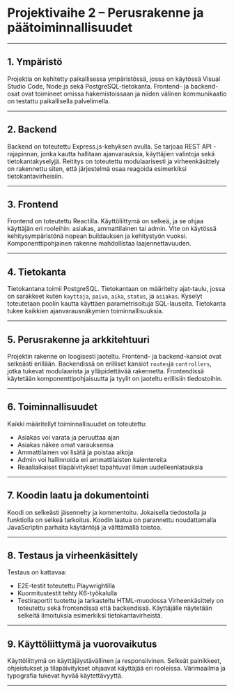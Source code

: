 
# **Projektivaihe 2 – Perusrakenne ja päätoiminnallisuudet**

---

## **1. Ympäristö**
Projektia on kehitetty paikallisessa ympäristössä, jossa on käytössä Visual Studio Code, Node.js sekä PostgreSQL-tietokanta. Frontend- ja backend-osat ovat toimineet omissa hakemistoissaan ja niiden välinen kommunikaatio on testattu paikallisella palvelimella.

---

## **2. Backend**
Backend on toteutettu Express.js-kehyksen avulla. Se tarjoaa REST API -rajapinnan, jonka kautta hallitaan ajanvarauksia, käyttäjien valintoja sekä tietokantakyselyjä. Reititys on toteutettu modulaarisesti ja virheenkäsittely on rakennettu siten, että järjestelmä osaa reagoida esimerkiksi tietokantavirheisiin.

---

## **3. Frontend**
Frontend on toteutettu Reactilla. Käyttöliittymä on selkeä, ja se ohjaa käyttäjän eri rooleihin: asiakas, ammattilainen tai admin. Vite on käytössä kehitysympäristönä nopean buildauksen ja kehitystyön vuoksi. Komponenttipohjainen rakenne mahdollistaa laajennettavuuden.

---

## **4. Tietokanta**
Tietokantana toimii PostgreSQL. Tietokantaan on määritelty ajat-taulu, jossa on sarakkeet kuten `kayttaja`, `paiva`, `aika`, `status`, ja `asiakas`. Kyselyt toteutetaan poolin kautta käyttäen parametrisoituja SQL-lauseita. Tietokanta tukee kaikkien ajanvarausnäkymien toiminnallisuuksia.

---

## **5. Perusrakenne ja arkkitehtuuri**
Projektin rakenne on loogisesti jaoteltu. Frontend- ja backend-kansiot ovat selkeästi erillään. Backendissä on erilliset kansiot `routes`ja `controllers`, jotka tukevat modulaarista ja ylläpidettävää rakennetta. Frontendissä käytetään komponenttipohjaisuutta ja tyylit on jaoteltu erillisiin tiedostoihin.

---

## **6. Toiminnallisuudet**
Kaikki määritellyt toiminnallisuudet on toteutettu:
- Asiakas voi varata ja peruuttaa ajan
- Asiakas näkee omat varauksensa
- Ammattilainen voi lisätä ja poistaa aikoja
- Admin voi hallinnoida eri ammattilaisten kalentereita
- Reaaliaikaiset tilapäivitykset tapahtuvat ilman uudelleenlatauksia

---

## **7. Koodin laatu ja dokumentointi**
Koodi on selkeästi jäsennelty ja kommentoitu. Jokaisella tiedostolla ja funktiolla on selkeä tarkoitus. Koodin laatua on parannettu noudattamalla JavaScriptin parhaita käytäntöjä ja välttämällä toistoa.

---

## **8. Testaus ja virheenkäsittely**
Testaus on kattavaa:
- E2E-testit toteutettu Playwrightilla
- Kuormitustestit tehty K6-työkalulla
- Testiraportit tuotettu ja tarkasteltu HTML-muodossa
Virheenkäsittely on toteutettu sekä frontendissä että backendissä. Käyttäjälle näytetään selkeitä ilmoituksia esimerkiksi tietokantavirheistä.

---

## **9. Käyttöliittymä ja vuorovaikutus**
Käyttöliittymä on käyttäjäystävällinen ja responsiivinen. Selkeät painikkeet, ohjeistukset ja tilapäivitykset ohjaavat käyttäjää eri rooleissa. Värimaailma ja typografia tukevat hyvää käytettävyyttä.

---
